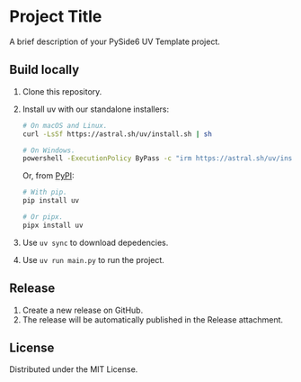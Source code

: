 # Project Title

A brief description of your PySide6 UV Template project.

## Build locally
1. Clone this repository.  
2. Install uv with our standalone installers:

    ```bash
    # On macOS and Linux.
    curl -LsSf https://astral.sh/uv/install.sh | sh
    ```

    ```bash
    # On Windows.
    powershell -ExecutionPolicy ByPass -c "irm https://astral.sh/uv/install.ps1 | iex"
    ```

    Or, from [PyPI](https://pypi.org/project/uv/):

    ```bash
    # With pip.
    pip install uv
    ```

    ```bash
    # Or pipx.
    pipx install uv
    ```

3. Use `uv sync` to download depedencies.

4. Use `uv run main.py` to run the project.

## Release
1. Create a new release on GitHub.
2. The release will be automatically published in the Release attachment.

## License
Distributed under the MIT License.
